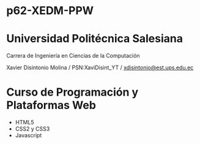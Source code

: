 # p62-XEDM-PPW

# Universidad Politécnica Salesiana
Carrera de Ingeniería en Ciencias de la Computación

Xavier Disintonio Molina / PSN:XaviDisint_YT / xdisintonio@est.ups.edu.ec

# Curso de Programación y Plataformas Web

- HTML5
- CSS2 y CSS3
- Javascript


